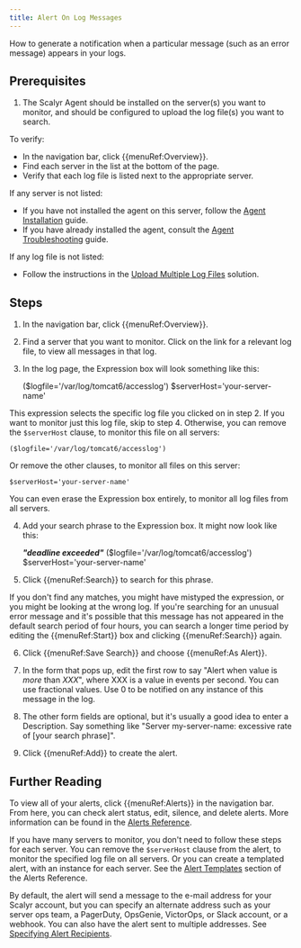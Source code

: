 ```yaml
---
title: Alert On Log Messages
---
```


How to generate a notification when a particular message (such as an error message) appears in your logs.


## Prerequisites

1. The Scalyr Agent should be installed on the server(s) you want to monitor, and should be configured
to upload the log file(s) you want to search.

To verify:

- In the navigation bar, click {{menuRef:Overview}}.
- Find each server in the list at the bottom of the page.
- Verify that each log file is listed next to the appropriate server.

If any server is not listed:

- If you have not installed the agent on this server, follow the [Agent Installation](/docs/getting_started/agent_linux) guide.
- If you have already installed the agent, consult the [Agent Troubleshooting](/help/scalyr-agent#troubleshooting) guide.

If any log file is not listed:

- Follow the instructions in the [Upload Multiple Log Files](/solutions/upload-multiple-logs) solution.


## Steps

1. In the navigation bar, click {{menuRef:Overview}}.

2. Find a server that you want to monitor. Click on the link for a relevant log file, to view all messages
in that log.

3. In the log page, the Expression box will look something like this:

    ($logfile='/var/log/tomcat6/accesslog') $serverHost='your-server-name'

This expression selects the specific log file you clicked on in step 2. If you want to monitor just this
log file, skip to step 4. Otherwise, you can remove the ``$serverHost`` clause, to monitor this file on
all servers:

    ($logfile='/var/log/tomcat6/accesslog')

Or remove the other clauses, to monitor all files on this server:

    $serverHost='your-server-name'

You can even erase the Expression box entirely, to monitor all log files from all servers.

4. Add your search phrase to the Expression box. It might now look like this:

    ***"deadline exceeded"*** ($logfile='/var/log/tomcat6/accesslog') $serverHost='your-server-name'

5. Click {{menuRef:Search}} to search for this phrase.

If you don't find any matches, you might have mistyped the expression, or you might be looking at the wrong
log. If you're searching for an unusual error message and it's possible that this message has not appeared
in the default search period of four hours, you can search a longer time period by editing the {{menuRef:Start}}
box and clicking {{menuRef:Search}} again.

6. Click {{menuRef:Save Search}} and choose {{menuRef:As Alert}}.

7. In the form that pops up, edit the first row to say "Alert when value is *_more_* than *_XXX_*", where
XXX is a value in events per second. You can use fractional values. Use 0 to be notified on any instance of
this message in the log.

8. The other form fields are optional, but it's usually a good idea to enter a Description. Say something like
"Server my-server-name: excessive rate of [your search phrase]".

9. Click {{menuRef:Add}} to create the alert.


## Further Reading

To view all of your alerts, click {{menuRef:Alerts}} in the navigation bar. From here, you can check
alert status, edit, silence, and delete alerts. More information can be found in the
[Alerts Reference](/help/alerts).

If you have many servers to monitor, you don't need to follow these steps for each server. You can remove the
``$serverHost`` clause from the alert, to monitor the specified log file on all servers. Or you can create a
templated alert, with an instance for each server. See the [Alert Templates](/help/alerts#templates) 
section of the Alerts Reference.

By default, the alert will send a message to the e-mail address for your Scalyr account, but you can specify
an alternate address such as your server ops team, a PagerDuty, OpsGenie, VictorOps, or Slack account, or a webhook. 
You can also have the alert sent to multiple addresses. See 
[Specifying Alert Recipients](/help/alerts#recipients).